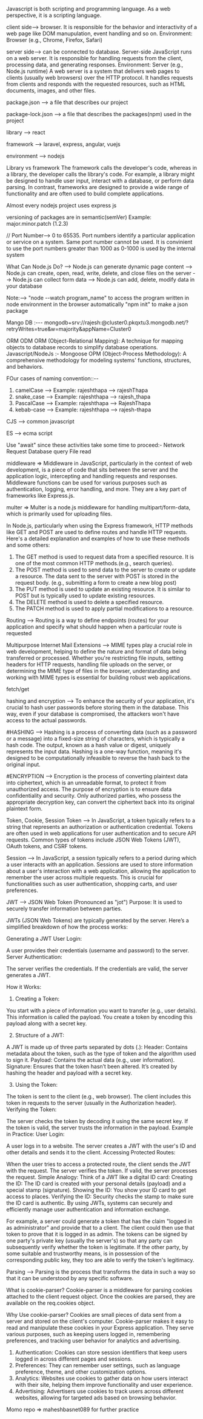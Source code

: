 Javascript is both scripting and programming language. As a web perspective, it is a scripting language.

client side--> browser. It is responsible for the behavior and interactivity of a web page like DOM manupulation, event handling and so on.
Environment: Browser (e.g., Chrome, Firefox, Safari)

server side--> can be connected to database.  Server-side JavaScript runs on a web server. It is responsible for handling requests from the client, processing data, and generating responses.
Environment: Server (e.g., Node.js runtime)
A web server is a system that delivers web pages to clients (usually web browsers) over the HTTP protocol. It handles requests from clients and responds with the requested resources, such as HTML documents, images, and other files.

package.json --> a file that describes our project

package-lock.json --> a file that describes the packages(npm) used in the project

library --> react

framework --> laravel, express, angular, vuejs

environment --> nodejs

Library vs framework
The framework calls the developer's code, whereas in a library, the developer calls the library's code.
For example, a library might be designed to handle user input, interact with a database, or perform data parsing. In contrast, frameworks are designed to provide a wide range of functionality and are often used to build complete applications.

Almost every nodejs project uses express js

versioning of packages are in semantic(semVer)
Example: major.minor.patch (1.2.3)

// Port Number--> 0 to 65535. Port numbers identify a particular application or service on a system. Same port number cannot be used. It is convinient to use the port numbers greater than 1000 as 0-1000 is used by the internal system

What Can Node.js Do?
--> Node.js can generate dynamic page content
--> Node.js can create, open, read, write, delete, and close files on the server
--> Node.js can collect form data
--> Node.js can add, delete, modify data in your database

Note:--> "node --watch program_name" to access the program written in node environment in the browser automatically
         "npm init" to make a json package

Mango DB :--- mongodb+srv://rajesh:<password>@cluster0.pkqxtu3.mongodb.net/?retryWrites=true&w=majority&appName=Cluster0

ORM ODM
ORM (Object-Relational Mapping): A technique for mapping objects to database records to simplify database operations. Javascript/NodeJs :- Mongoose
OPM (Object-Process Methodology): A comprehensive methodology for modeling systems' functions, structures, and behaviors.

FOur cases of naming convention::--
1) camelCase --> Example: rajeshthapa --> rajeshThapa
2) snake_case --> Example: rajeshthapa --> rajesh_thapa
3) PascalCase --> Example: rajeshthapa --> RajeshThapa
4) kebab-case --> Example: rajeshthapa --> rajesh-thapa

CJS --> common javascript

ES --> ecma script

Use "await" since these activities take some time to proceed:-
Network Request
Database query 
File read


middleware => Middleware in JavaScript, particularly in the context of web development, is a piece of code that sits between the server and the application logic, intercepting and handling requests and responses. Middleware functions can be used for various purposes such as authentication, logging, error handling, and more. They are a key part of frameworks like Express.js.

multer => Multer is a node.js middleware for handling multipart/form-data, which is primarily used for uploading files.


In Node.js, particularly when using the Express framework, HTTP methods like GET and POST are used to define routes and handle HTTP requests. Here's a detailed explanation and examples of how to use these methods and some others:
1) The GET method is used to request data from a specified resource. It is one of the most common HTTP methods.(e.g., search queries).
2) The POST method is used to send data to the server to create or update a resource. The data sent to the server with POST is stored in the request body. (e.g., submitting a form to create a new blog post)
3) The PUT method is used to update an existing resource. It is similar to POST but is typically used to update existing resources.
4) The DELETE method is used to delete a specified resource.
5) The PATCH method is used to apply partial modifications to a resource.

Routing --> Routing is a way to define endpoints (routes) for your application and specify what should happen when a particular route is requested

Multipurpose Internet Mail Extensions --> MIME types play a crucial role in web development, helping to define the nature and format of data being transferred or processed. Whether you're restricting file inputs, setting headers for HTTP requests, handling file uploads on the server, or determining the MIME type of files in the browser, understanding and working with MIME types is essential for building robust web applications.

fetch/get


hashing and encryption --> To enhance the security of your application, it's crucial to hash user passwords before storing them in the database. This way, even if your database is compromised, the attackers won't have access to the actual passwords.

#HASHING --> Hashing is a process of converting data (such as a password or a message) into a fixed-size string of characters, which is typically a hash code. The output, known as a hash value or digest, uniquely represents the input data. Hashing is a one-way function, meaning it's designed to be computationally infeasible to reverse the hash back to the original input.

#ENCRYPTION --> Encryption is the process of converting plaintext data into ciphertext, which is an unreadable format, to protect it from unauthorized access. The purpose of encryption is to ensure data confidentiality and security. Only authorized parties, who possess the appropriate decryption key, can convert the ciphertext back into its original plaintext form.

Token, Cookie, Session
Token --> In JavaScript, a token typically refers to a string that represents an authorization or authentication credential. Tokens are often used in web applications for user authentication and to secure API requests. Common types of tokens include JSON Web Tokens (JWT), OAuth tokens, and CSRF tokens.



Session --> In JavaScript, a session typically refers to a period during which a user interacts with an application. Sessions are used to store information about a user's interaction with a web application, allowing the application to remember the user across multiple requests. This is crucial for functionalities such as user authentication, shopping carts, and user preferences.

JWT --> JSON Web Token (Pronounced as "jot")
Purpose: It is used to securely transfer information between parties.

JWTs (JSON Web Tokens) are typically generated by the server. Here’s a simplified breakdown of how the process works:

Generating a JWT
User Login:

A user provides their credentials (username and password) to the server.
Server Authentication:

The server verifies the credentials.
If the credentials are valid, the server generates a JWT.

How it Works:
1) Creating a Token:

You start with a piece of information you want to transfer (e.g., user details).
This information is called the payload.
You create a token by encoding this payload along with a secret key.

2) Structure of a JWT:

A JWT is made up of three parts separated by dots (.):
Header: Contains metadata about the token, such as the type of token and the algorithm used to sign it.
Payload: Contains the actual data (e.g., user information).
Signature: Ensures that the token hasn’t been altered. It’s created by hashing the header and payload with a secret key.

3) Using the Token:

The token is sent to the client (e.g., web browser).
The client includes this token in requests to the server (usually in the Authorization header).
Verifying the Token:

The server checks the token by decoding it using the same secret key.
If the token is valid, the server trusts the information in the payload.
Example in Practice:
User Login:

A user logs in to a website.
The server creates a JWT with the user's ID and other details and sends it to the client.
Accessing Protected Routes:

When the user tries to access a protected route, the client sends the JWT with the request.
The server verifies the token.
If valid, the server processes the request.
Simple Analogy:
Think of a JWT like a digital ID card:
Creating the ID: The ID card is created with your personal details (payload) and a special stamp (signature).
Showing the ID: You show your ID card to get access to places.
Verifying the ID: Security checks the stamp to make sure the ID card is authentic.
By using JWTs, systems can securely and efficiently manage user authentication and information exchange.

For example, a server could generate a token that has the claim "logged in as administrator" and provide that to a client. The client could then use that token to prove that it is logged in as admin. The tokens can be signed by one party's private key (usually the server's) so that any party can subsequently verify whether the token is legitimate. If the other party, by some suitable and trustworthy means, is in possession of the corresponding public key, they too are able to verify the token's legitimacy. 


Parsing -->  Parsing is the process that transforms the data in such a way so that it can be understood by any specific software.

What is cookie-parser?
Cookie-parser is a middleware for parsing cookies attached to the client request object. Once the cookies are parsed, they are available on the req.cookies object.

Why Use cookie-parser?
Cookies are small pieces of data sent from a server and stored on the client's computer.  Cookie-parser makes it easy to read and manipulate these cookies in your Express application. They serve various purposes, such as keeping users logged in, remembering preferences, and tracking user behavior for analytics and advertising.
1) Authentication: Cookies can store session identifiers that keep users logged in across different pages and sessions.
2) Preferences: They can remember user settings, such as language preference, theme, and other customization options.
3) Analytics: Websites use cookies to gather data on how users interact with their site, helping them improve functionality and user experience.
4) Advertising: Advertisers use cookies to track users across different websites, allowing for targeted ads based on browsing behavior.



Momo repo => maheshbasnet089 for further practice